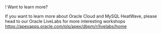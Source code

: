 ! Want to learn more?

If you want to learn more about Oracle Cloud and MySQL HeatWave, please head to our Oracle LiveLabs for more interesting workshops
https://apexapps.oracle.com/pls/apex/dbpm/r/livelabs/home

